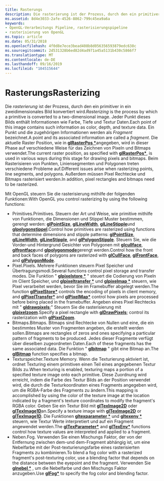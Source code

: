 ```yaml
---
title: Rasterungs
description: Die rasterierung ist der Prozess, durch den ein primitiver in ein zweidimensionales Bild konvertiert wird.
ms.assetid: 8d4e3033-2afe-4526-8862-799c45ea9a6a
keywords:
- OpenGL-Verarbeitungs Pipeline, rasterisierungspipeline
- rasterisierung von OpenGL
ms.topic: article
ms.date: 05/31/2018
ms.openlocfilehash: 4f0d8e7ece3bead408b8d056356593879edc638c
ms.sourcegitcommit: 2d531328b6ed82d4ad971a45a5131b430c5866f7
ms.translationtype: MT
ms.contentlocale: de-DE
ms.lasthandoff: 09/16/2019
ms.locfileid: "104515644"
---
```

# <a name="rasterizing"></a><span data-ttu-id="82a0d-105">Rasterungs</span><span class="sxs-lookup"><span data-stu-id="82a0d-105">Rasterizing</span></span>

<span data-ttu-id="82a0d-106">Die *rasterierung* ist der Prozess, durch den ein primitiver in ein zweidimensionales Bild konvertiert wird.</span><span class="sxs-lookup"><span data-stu-id="82a0d-106">*Rasterizing* is the process by which a primitive is converted to a two-dimensional image.</span></span> <span data-ttu-id="82a0d-107">Jeder Punkt dieses Bilds enthält Informationen wie Farbe, Tiefe und Textur Daten.</span><span class="sxs-lookup"><span data-stu-id="82a0d-107">Each point of this image contains such information as color, depth, and texture data.</span></span> <span data-ttu-id="82a0d-108">Ein Punkt und die zugehörigen Informationen werden als *Fragment* bezeichnet.</span><span class="sxs-lookup"><span data-stu-id="82a0d-108">A point and its associated information are called a *fragment*.</span></span> <span data-ttu-id="82a0d-109">Die aktuelle Raster Position, wie in [**glRasterPos \***](glrasterpos-functions.md)angegeben, wird in dieser Phase auf verschiedene Weise für das Zeichnen von Pixeln und Bitmaps verwendet.</span><span class="sxs-lookup"><span data-stu-id="82a0d-109">The current raster position, as specified with [**glRasterPos\***](glrasterpos-functions.md), is used in various ways during this stage for drawing pixels and bitmaps.</span></span> <span data-ttu-id="82a0d-110">Beim Rasterisieren von Punkten, Liniensegmenten und Polygonen treten verschiedene Probleme auf.</span><span class="sxs-lookup"><span data-stu-id="82a0d-110">Different issues arise when rasterizing points, line segments, and polygons.</span></span> <span data-ttu-id="82a0d-111">Außerdem müssen Pixel Rechtecke und Bitmaps rasterisiert werden.</span><span class="sxs-lookup"><span data-stu-id="82a0d-111">In addition, pixel rectangles and bitmaps need to be rasterized.</span></span>

<span data-ttu-id="82a0d-112">Mit OpenGL steuern Sie die rasterisierung mithilfe der folgenden Funktionen:</span><span class="sxs-lookup"><span data-stu-id="82a0d-112">With OpenGL you control rasterizing by using the following functions:</span></span>

-   <span data-ttu-id="82a0d-113">Primitives.</span><span class="sxs-lookup"><span data-stu-id="82a0d-113">Primitives.</span></span> <span data-ttu-id="82a0d-114">Steuern der Art und Weise, wie primitive mithilfe von Funktionen, die Dimensionen und Stippel Muster bestimmen, gerengt werden: [**glPointSize**](glpointsize.md), [**glLineWidth**](gllinewidth.md), [**glLineStipple**](gllinestipple.md)und [**glpolygonstippel**](glpolygonstipple.md).</span><span class="sxs-lookup"><span data-stu-id="82a0d-114">Control how primitives are rasterized using functions that determine dimensions and stipple patterns: [**glPointSize**](glpointsize.md), [**glLineWidth**](gllinewidth.md), [**glLineStipple**](gllinestipple.md), and [**glPolygonStipple**](glpolygonstipple.md).</span></span> <span data-ttu-id="82a0d-115">Steuern Sie, wie die Vorder-und Hintergrund Gesichter von Polygonen mit [**glcullface**](glcullface.md), [**glfrontface**](glfrontface.md)und [**glpolygonmode**](glpolygonmode.md)gerengt werden.</span><span class="sxs-lookup"><span data-stu-id="82a0d-115">Control how the front and back faces of polygons are rasterized with [**glCullFace**](glcullface.md), [**glFrontFace**](glfrontface.md), and [**glPolygonMode**](glpolygonmode.md).</span></span>
-   <span data-ttu-id="82a0d-116">Pixel.</span><span class="sxs-lookup"><span data-stu-id="82a0d-116">Pixels.</span></span> <span data-ttu-id="82a0d-117">Mehrere Funktionen steuern Pixel Speicher und Übertragungsmodi.</span><span class="sxs-lookup"><span data-stu-id="82a0d-117">Several functions control pixel storage and transfer modes.</span></span> <span data-ttu-id="82a0d-118">Die Funktion " [**glpixelstore \***](glpixelstore-functions.md) " steuert die Codierung von Pixeln im Client Speicher, und [**glpixeltransfer \***](glpixeltransfer.md) und [**glpixelmap \***](glpixelmap.md) steuern, wie Pixel verarbeitet werden, bevor Sie im Framebuffer abgelegt werden.</span><span class="sxs-lookup"><span data-stu-id="82a0d-118">The function [**glPixelStore\***](glpixelstore-functions.md) controls the encoding of pixels in client memory, and [**glPixelTransfer\***](glpixeltransfer.md) and [**glPixelMap\***](glpixelmap.md) control how pixels are processed before being placed in the framebuffer.</span></span> <span data-ttu-id="82a0d-119">Angeben eines Pixel Rechtecks mit " [**gldrawpixels**](gldrawpixels.md);" Steuern Sie die rasterisierung mit [**glpixelzoom**](glpixelzoom.md).</span><span class="sxs-lookup"><span data-stu-id="82a0d-119">Specify a pixel rectangle with [**glDrawPixels**](gldrawpixels.md); control its rasterization with [**glPixelZoom**](glpixelzoom.md).</span></span>
-   <span data-ttu-id="82a0d-120">Bitmaps.</span><span class="sxs-lookup"><span data-stu-id="82a0d-120">Bitmaps.</span></span> <span data-ttu-id="82a0d-121">Bitmaps sind Rechtecke von Nullen und eine, die ein bestimmtes Muster von Fragmenten angeben, die erstellt werden sollen.</span><span class="sxs-lookup"><span data-stu-id="82a0d-121">Bitmaps are rectangles of zeros and ones specifying a particular pattern of fragments to be produced.</span></span> <span data-ttu-id="82a0d-122">Jedes dieser Fragmente verfügt über dieselben zugeordneten Daten.</span><span class="sxs-lookup"><span data-stu-id="82a0d-122">Each of these fragments has the same associated data.</span></span> <span data-ttu-id="82a0d-123">Die Funktion " [**glbitmap**](glbitmap.md) " gibt eine Bitmap an.</span><span class="sxs-lookup"><span data-stu-id="82a0d-123">The [**glBitmap**](glbitmap.md) function specifies a bitmap.</span></span>
-   <span data-ttu-id="82a0d-124">Texturspeicher.</span><span class="sxs-lookup"><span data-stu-id="82a0d-124">Texture Memory.</span></span> <span data-ttu-id="82a0d-125">Wenn die Texturierung aktiviert ist, ordnet Texturing einem primitiven einen Teil eines angegebenen Textur Bilds zu.</span><span class="sxs-lookup"><span data-stu-id="82a0d-125">When texturing is enabled, texturing maps a portion of a specified texture image onto each primitive.</span></span> <span data-ttu-id="82a0d-126">Diese Zuordnung wird erreicht, indem die Farbe des Textur Bilds an der Position verwendet wird, die durch die Texturkoordinaten eines Fragments angegeben wird, um die RGBA-Farbe des Fragments zu ändern.</span><span class="sxs-lookup"><span data-stu-id="82a0d-126">This mapping is accomplished by using the color of the texture image at the location indicated by a fragment's texture coordinates to modify the fragment's RGBA color.</span></span> <span data-ttu-id="82a0d-127">Geben Sie ein Textur Bild mit [**glTexImage2D**](glteximage2d.md) oder [**glTexImage1D**](glteximage1d.md)an.</span><span class="sxs-lookup"><span data-stu-id="82a0d-127">Specify a texture image with [**glTexImage2D**](glteximage2d.md) or [**glTexImage1D**](glteximage1d.md).</span></span> <span data-ttu-id="82a0d-128">Die Funktionen [**gltexparameter \***](gltexparameter-functions.md) und [**gltexenv \***](gltexenv-functions.md) steuern, wie Textur Werte interpretiert und auf ein Fragment angewendet werden.</span><span class="sxs-lookup"><span data-stu-id="82a0d-128">The [**glTexParameter\***](gltexparameter-functions.md) and [**glTexEnv\***](gltexenv-functions.md) functions control how texture values are interpreted and applied to a fragment.</span></span>
-   <span data-ttu-id="82a0d-129">Neben.</span><span class="sxs-lookup"><span data-stu-id="82a0d-129">Fog.</span></span> <span data-ttu-id="82a0d-130">Verwenden Sie einen Mischungs Faktor, der von der Entfernung zwischen dem-und dem-Fragment abhängig ist, um eine Nebelfarbe mit der Post-texturierungsfarbe eines rasterisierten Fragments zu kombinieren.</span><span class="sxs-lookup"><span data-stu-id="82a0d-130">To blend a fog color with a rasterized fragment's post-texturing color, use a blending factor that depends on the distance between the eyepoint and the fragment.</span></span> <span data-ttu-id="82a0d-131">Verwenden Sie [**glnebel \***](glfog.md) , um die Nebelfarbe und den Mischungs Faktor anzugeben.</span><span class="sxs-lookup"><span data-stu-id="82a0d-131">Use [**glFog\***](glfog.md) to specify the fog color and blending factor.</span></span>

 

 




